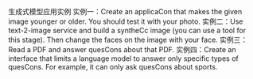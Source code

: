 生成式模型应用实例
实例一：Create an applicaCon that makes the given image younger or older. You should test it with your photo.
实例二：Use text-2-image service and build a syntheCc image (you can use a tool for this stage). Then change the faces on the image with your face.
实例三：Read a PDF and answer quesCons about that PDF.
实例四：Create an interface that limits a language model to answer only specific types of quesCons. For example, it can only ask quesCons about sports.

